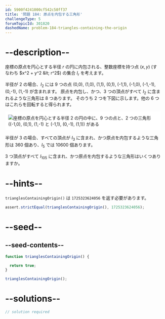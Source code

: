 ```yaml
---
id: 5900f4241000cf542c50ff37
title: '問題 184: 原点を内包する三角形'
challengeType: 5
forumTopicId: 301820
dashedName: problem-184-triangles-containing-the-origin
---
```


# --description--

座標の原点を円心とする半径 $r$ の円に内包される、整数座標を持つ点 $(x,y)$ (すなわち $x^2 + y^2 &lt; r^2$) の集合 $I_r$ を考えます。

半径が 2 の場合、$I_2$ には 9 つの点 (0,0), (1,0), (1,1), (0,1), (-1,1), (-1,0), (-1,-1), (0,-1), (1,-1) が含まれます。 原点を内包し、かつ、3 つの頂点がすべて $I_2$ に含まれるような三角形は 8 つあります。 そのうち 2 つを下図に示します。他の 6 つはこれらを回転すると得られます。

<img class="img-responsive center-block" alt="座標の原点を円心とする半径 2 の円の中に、9 つの点と、2 つの三角形 ((-1,0), (0,1), (1,-1) と (-1,1), (0,-1), (1,1)) がある" src="https://cdn.freecodecamp.org/curriculum/project-euler/triangles-containing-the-origin.gif" style="background-color: white; padding: 10px;" />

半径が 3 の場合、すべての頂点が $I_3$ に含まれ、かつ原点を内包するような三角形は 360 個あり、$I_5$ では 10600 個あります。

3 つ頂点がすべて $I_{105}$ に含まれ、かつ原点を内包するような三角形はいくつありますか。

# --hints--

`trianglesContainingOrigin()` は `1725323624056` を返す必要があります。

```js
assert.strictEqual(trianglesContainingOrigin(), 1725323624056);
```

# --seed--

## --seed-contents--

```js
function trianglesContainingOrigin() {

  return true;
}

trianglesContainingOrigin();
```

# --solutions--

```js
// solution required
```
